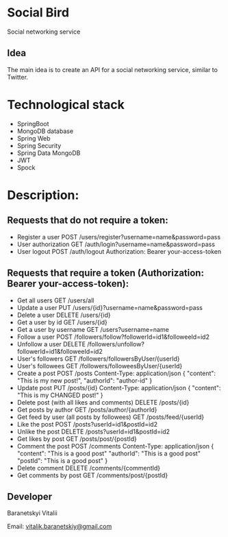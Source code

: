 # Social Bird
Social networking service
## Idea
The main idea is to create an API for a social networking service, similar to Twitter.
# Technological stack
- SpringBoot
- MongoDB database
- Spring Web
- Spring Security
- Spring Data MongoDB
- JWT
- Spock
# Description:
## Requests that do not require a token:
- Register a user
POST /users/register?username=name&password=pass
- User authorization
GET /auth/login?username=name&password=pass
- User logout
POST /auth/logout
Authorization: Bearer your-access-token
## Requests that require a token (Authorization: Bearer your-access-token):
- Get all users
GET /users/all
- Update a user
PUT /users/{id}?username=name&password=pass
- Delete a user
DELETE /users/{id}
- Get a user by id
GET /users/{id}
- Get a user by username
GET /users?username=name
- Follow a user
POST /followers/follow?followerId=id1&followeeId=id2
- Unfollow a user
DELETE /followers/unfollow?followerId=id1&followeeId=id2
- User's followers
GET /followers/followersByUser/{userId}
- User's followees
GET /followers/followeesByUser/{userId}
- Create a post
POST /posts
Content-Type: application/json
{
  "content": "This is my new post!",
  "authorId": "author-id"
}
- Update post
PUT /posts/{id}
Content-Type: application/json
{
  "content": "This is my CHANGED post!"
}
- Delete post (with all likes and comments)
DELETE /posts/{id}
- Get posts by author
GET /posts/author/{authorId}
- Get feed by user (all posts by followees)
GET /posts/feed/{userId}
- Like the post
POST /posts?userId=id1&postId=id2
- Unlike the post
DELETE /posts?userId=id1&postId=id2
- Get likes by post
GET /posts/post/{postId}
- Comment the post
POST /comments
Content-Type: application/json
{
  "content": "This is a good post"
  "authorId": "This is a good post"
  "postId": "This is a good post"
}
- Delete comment
DELETE /comments/{commentId}
- Get comments by post
GET /comments/post/{postId}
## Developer
Baranetskyi Vitalii

Email: vitalik.baranetskiy@gmail.com
